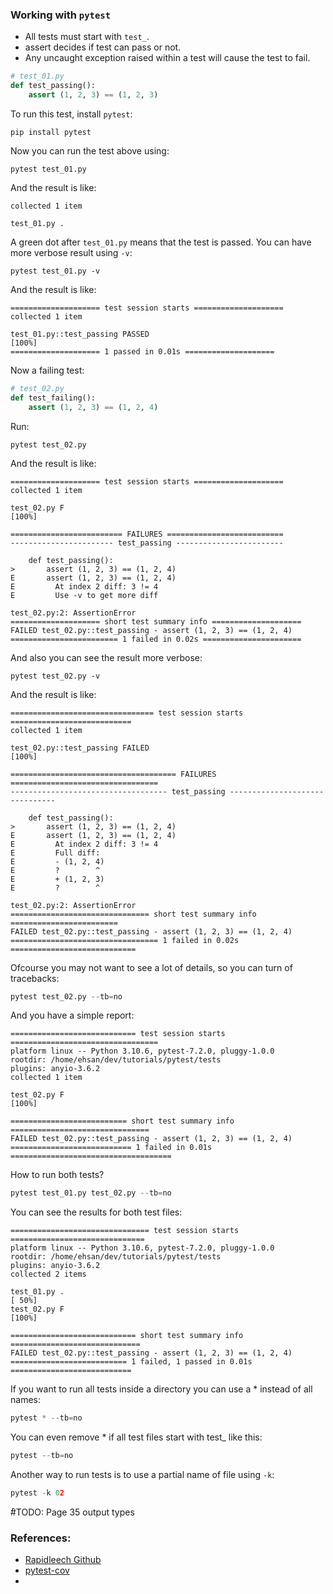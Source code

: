 ### Working with `pytest`
- All tests must start with `test_`.
- assert decides if test can pass or not.
- Any uncaught exception raised within a test will cause the test to fail. 
```python
# test_01.py
def test_passing():
    assert (1, 2, 3) == (1, 2, 3)
```
To run this test, install `pytest`:
```commandline
pip install pytest
```
Now you can run the test above using:
```commandline
pytest test_01.py
```
And the result is like:
```
collected 1 item                                                                                                                                                                                                                       

test_01.py .  
```
A green dot after `test_01.py` means that the test is passed.
You can have more verbose result using `-v`:
```commandline
pytest test_01.py -v
```
And the result is like:
```
==================== test session starts ====================
collected 1 item                                                                                                                                                                                                                       

test_01.py::test_passing PASSED                                                                                                                                                                                              [100%]
==================== 1 passed in 0.01s ====================
```
Now a failing test:
```python
# test_02.py
def test_failing():
    assert (1, 2, 3) == (1, 2, 4)
```
Run:
```commandline
pytest test_02.py
```
And the result is like:
```
==================== test session starts ====================
collected 1 item                                                                                                                                                                                                                       

test_02.py F                                                                                                                                                                                                                 [100%]

========================= FAILURES ==========================
----------------------- test_passing ------------------------

    def test_passing():
>       assert (1, 2, 3) == (1, 2, 4)
E       assert (1, 2, 3) == (1, 2, 4)
E         At index 2 diff: 3 != 4
E         Use -v to get more diff

test_02.py:2: AssertionError
==================== short test summary info ====================
FAILED test_02.py::test_passing - assert (1, 2, 3) == (1, 2, 4)
======================== 1 failed in 0.02s ======================
```
And also you can see the result more verbose:
```commandline
pytest test_02.py -v
```
And the result is like:
```
================================ test session starts ===========================
collected 1 item                                                                                                                                                                                                                       

test_02.py::test_passing FAILED                                                                                                                                                                                              [100%]

===================================== FAILURES =================================
----------------------------------- test_passing -------------------------------

    def test_passing():
>       assert (1, 2, 3) == (1, 2, 4)
E       assert (1, 2, 3) == (1, 2, 4)
E         At index 2 diff: 3 != 4
E         Full diff:
E         - (1, 2, 4)
E         ?        ^
E         + (1, 2, 3)
E         ?        ^

test_02.py:2: AssertionError
=============================== short test summary info ========================
FAILED test_02.py::test_passing - assert (1, 2, 3) == (1, 2, 4)
================================= 1 failed in 0.02s ============================
```
Ofcourse you may not want to see a lot of details, so you can turn of tracebacks:
```python
pytest test_02.py --tb=no
```
And you have a simple report:
```
============================ test session starts =================================
platform linux -- Python 3.10.6, pytest-7.2.0, pluggy-1.0.0
rootdir: /home/ehsan/dev/tutorials/pytest/tests
plugins: anyio-3.6.2
collected 1 item                                                                                                                                                                                                                       

test_02.py F                                                                                                                                                                                                                 [100%]

========================== short test summary info ===============================
FAILED test_02.py::test_passing - assert (1, 2, 3) == (1, 2, 4)
=========================== 1 failed in 0.01s ====================================
```
How to run both tests?
```python
pytest test_01.py test_02.py --tb=no
```
You can see the results for both test files:
```
=============================== test session starts ==============================
platform linux -- Python 3.10.6, pytest-7.2.0, pluggy-1.0.0
rootdir: /home/ehsan/dev/tutorials/pytest/tests
plugins: anyio-3.6.2
collected 2 items                                                                                                                                                                                                                      

test_01.py .                                                                                                                                                                                                                 [ 50%]
test_02.py F                                                                                                                                                                                                                 [100%]

============================ short test summary info =============================
FAILED test_02.py::test_passing - assert (1, 2, 3) == (1, 2, 4)
========================== 1 failed, 1 passed in 0.01s ===========================
```
If you want to run all tests inside a directory you can use a * instead of all names:
```python
pytest * --tb=no
```
You can even remove * if all test files start with test_ like this:
```python
pytest --tb=no
```
Another way to run tests is to use a partial name of file using `-k`:
```python
pytest -k 02
```


ُ#TODO: Page 35 output types



### References:
- [Rapidleech Github](https://github.com/redwangtc/Rapidleech)
- [pytest-cov](https://pytest-cov.readthedocs.io/en/latest/readme.html#installation)
- 